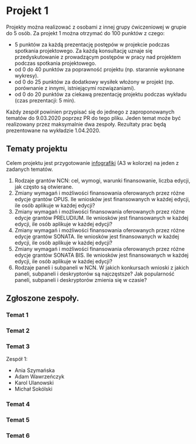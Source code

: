 # Projekt 1

Projekty można realizować z osobami z innej grupy ćwiczeniowej w grupie do 5 osób. Za projekt 1 można otrzymać do 100 punktów z czego:

 - 5 punktów za każdą prezentację postępów w projekcie podczas spotkania projektowego. Za każdą konsultację uznaje się przedyskutowanie z prowadzącym postępów w pracy nad projektem podczas spotkania projektowego. 
 - od 0 do 40 punktów za poprawność projektu (np. starannie wykonane wykresy).
 - od 0 do 25 punktów za dodatkowy wysiłek włożony w projekt (np. porównanie z innymi, istniejącymi rozwiązaniami).
 - od 0 do 20 punktów za ciekawą prezentację projektu podczas wykładu (czas prezentacji: 5 min).

Każdy zespół powinien przypisać się do jednego z zaproponowanych tematów do 9.03.2020 poprzez PR do tego pliku. Jeden temat może być realizowany przez maksymalnie dwa zespoły. Rezultaty prac będą prezentowane na wykładzie 1.04.2020.

## Tematy projektu

Celem projektu jest przygotowanie [infografiki](https://en.wikipedia.org/wiki/Infographic) (A3 w kolorze) na jeden z zadanych tematów.

1. Rodzaje grantów NCN: cel, wymogi, warunki finansowanie, liczba edycji, jak często są otwierane.
2. Zmiany wymagań i możliwości finansowania oferowanych przez różne edycje grantów OPUS. Ile wniosków jest finansowanych w każdej edycji, ile osób aplikuje w każdej edycji?
2. Zmiany wymagań i możliwości finansowania oferowanych przez różne edycje grantów PRELUDIUM. Ile wniosków jest finansowanych w każdej edycji, ile osób aplikuje w każdej edycji?
3. Zmiany wymagań i możliwości finansowania oferowanych przez różne edycje grantów SONATA. Ile wniosków jest finansowanych w każdej edycji, ile osób aplikuje w każdej edycji?
4. Zmiany wymagań i możliwości finansowania oferowanych przez różne edycje grantów SONATA BIS. Ile wniosków jest finansowanych w każdej edycji, ile osób aplikuje w każdej edycji?
5. Rodzaje paneli i subpaneli w NCN. W jakich konkursach wnioski z jakich paneli, subpaneli i deskryptorów są najczęstsze? Jak popularność paneli, subpaneli i deskryptorów zmienia się w czasie?

## Zgłoszone zespoły.

### Temat 1

### Temat 2

### Temat 3

Zespół 1:
 * Ania Szymańska
 * Adam Wawrzeńczyk
 * Karol Ulanowski
 * Michał Sokólski

### Temat 4

### Temat 5

### Temat 6

